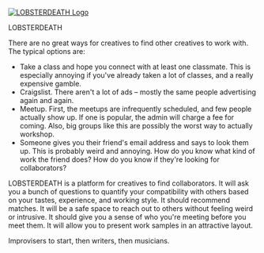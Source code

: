 [![LOBSTERDEATH Logo](http://sener.is/lobster.png)](http://hackreactor.com/)

<!-- [![Build Status](https://travis-ci.org/meanjs/mean.svg?branch=master)](https://travis-ci.org/meanjs/mean)
[![Dependencies Status](https://david-dm.org/meanjs/mean.svg)](https://david-dm.org/meanjs/mean)
 -->
LOBSTERDEATH 

There are no great ways for creatives to find other creatives to work with. The typical options are:

* Take a class and hope you connect with at least one classmate. This is especially annoying if you've already taken a lot of classes, and a really expensive gamble.
* Craigslist. There aren't a lot of ads – mostly the same people advertising again and again.
* Meetup. First, the meetups are infrequently scheduled, and few people actually show up. If one is popular, the admin will charge a fee for coming. Also, big groups like this are possibly the worst way to actually workshop.
* Someone gives you their friend's email address and says to look them up. This is probably weird and annoying. How do you know what kind of work the friend does? How do you know if they're looking for collaborators?

LOBSTERDEATH is a platform for creatives to find collaborators. It will ask you a bunch of questions to quantify your compatibility with others based on your tastes, experience, and working style. It should recommend matches. It will be a safe space to reach out to others without feeling weird or intrusive. It should give you a sense of who you're meeting before you meet them. It will allow you to present work samples in an attractive layout.

Improvisers to start, then writers, then musicians.
